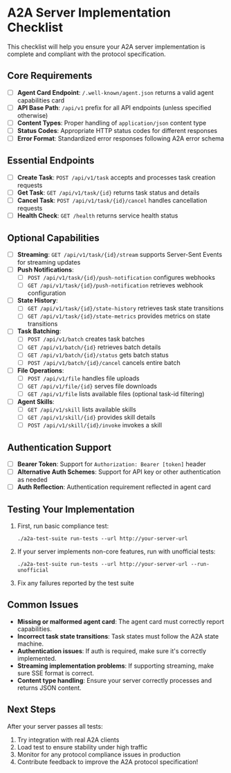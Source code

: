 # A2A Server Implementation Checklist

This checklist will help you ensure your A2A server implementation is complete and compliant with the protocol specification.

## Core Requirements

- [ ] **Agent Card Endpoint**: `/.well-known/agent.json` returns a valid agent capabilities card
- [ ] **API Base Path**: `/api/v1` prefix for all API endpoints (unless specified otherwise)
- [ ] **Content Types**: Proper handling of `application/json` content type
- [ ] **Status Codes**: Appropriate HTTP status codes for different responses
- [ ] **Error Format**: Standardized error responses following A2A error schema

## Essential Endpoints

- [ ] **Create Task**: `POST /api/v1/task` accepts and processes task creation requests
- [ ] **Get Task**: `GET /api/v1/task/{id}` returns task status and details
- [ ] **Cancel Task**: `POST /api/v1/task/{id}/cancel` handles cancellation requests
- [ ] **Health Check**: `GET /health` returns service health status

## Optional Capabilities

- [ ] **Streaming**: `GET /api/v1/task/{id}/stream` supports Server-Sent Events for streaming updates
- [ ] **Push Notifications**: 
  - [ ] `POST /api/v1/task/{id}/push-notification` configures webhooks
  - [ ] `GET /api/v1/task/{id}/push-notification` retrieves webhook configuration

- [ ] **State History**:
  - [ ] `GET /api/v1/task/{id}/state-history` retrieves task state transitions
  - [ ] `GET /api/v1/task/{id}/state-metrics` provides metrics on state transitions

- [ ] **Task Batching**:
  - [ ] `POST /api/v1/batch` creates task batches
  - [ ] `GET /api/v1/batch/{id}` retrieves batch details
  - [ ] `GET /api/v1/batch/{id}/status` gets batch status
  - [ ] `POST /api/v1/batch/{id}/cancel` cancels entire batch

- [ ] **File Operations**:
  - [ ] `POST /api/v1/file` handles file uploads
  - [ ] `GET /api/v1/file/{id}` serves file downloads
  - [ ] `GET /api/v1/file` lists available files (optional task-id filtering)

- [ ] **Agent Skills**:
  - [ ] `GET /api/v1/skill` lists available skills
  - [ ] `GET /api/v1/skill/{id}` provides skill details
  - [ ] `POST /api/v1/skill/{id}/invoke` invokes a skill

## Authentication Support

- [ ] **Bearer Token**: Support for `Authorization: Bearer [token]` header
- [ ] **Alternative Auth Schemes**: Support for API key or other authentication as needed
- [ ] **Auth Reflection**: Authentication requirement reflected in agent card

## Testing Your Implementation

1. First, run basic compliance test:
   ```
   ./a2a-test-suite run-tests --url http://your-server-url
   ```

2. If your server implements non-core features, run with unofficial tests:
   ```
   ./a2a-test-suite run-tests --url http://your-server-url --run-unofficial
   ```

3. Fix any failures reported by the test suite

## Common Issues

- **Missing or malformed agent card**: The agent card must correctly report capabilities.
- **Incorrect task state transitions**: Task states must follow the A2A state machine.
- **Authentication issues**: If auth is required, make sure it's correctly implemented.
- **Streaming implementation problems**: If supporting streaming, make sure SSE format is correct.
- **Content type handling**: Ensure your server correctly processes and returns JSON content.

## Next Steps

After your server passes all tests:

1. Try integration with real A2A clients 
2. Load test to ensure stability under high traffic
3. Monitor for any protocol compliance issues in production
4. Contribute feedback to improve the A2A protocol specification!